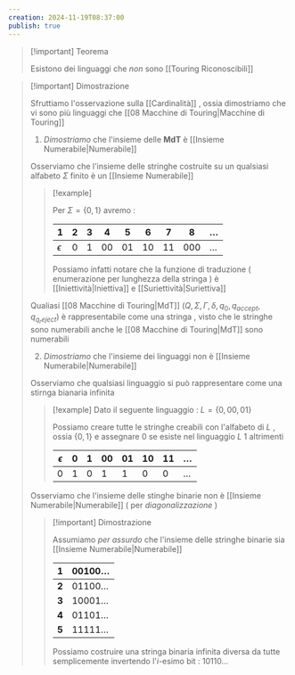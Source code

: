 ```yaml
---
creation: 2024-11-19T08:37:00
publish: true
---
```

>[!important] Teorema
>
>Esistono dei linguaggi che *non* sono [[Touring Riconoscibili]] 

>[!important] Dimostrazione
>
>Sfruttiamo l'osservazione sulla [[Cardinalità]] , ossia dimostriamo che vi sono più linguaggi che [[08 Macchine di Touring|Macchine di Touring]] 
>
>1. *Dimostriamo* che l'insieme delle **MdT** è [[Insieme Numerabile|Numerabile]] 
>
>Osserviamo che l'insieme delle stringhe costruite su un qualsiasi alfabeto $\Sigma$ finito è un [[Insieme Numerabile]] 
>
>>[!example] 
>>
>>Per $\Sigma = \{0,1\}$ avremo : 
>>
>>| 1          | 2   | 3   | 4   | 5   | 6   | 7   | 8   | $\dots$ |
>>| ---------- | --- | --- | --- | --- | --- | --- | --- | ------- |
>>| $\epsilon$ | 0   | 1   | 00  | 01  | 10  | 11  | 000 | $\dots$ |
>>
>>Possiamo infatti notare che la funzione di traduzione ( enumerazione per lunghezza della stringa ) è [[Iniettività|Iniettiva]] e [[Suriettività|Suriettiva]]
>
>Qualiasi [[08 Macchine di Touring|MdT]] $(Q , \Sigma , \Gamma, \delta , q_0 , q_{accept} , q_{q_reject})$ è rappresentabile come una stringa , visto che le stringhe sono numerabili anche le [[08 Macchine di Touring|MdT]] sono numerabili 
>
>2. *Dimostriamo* che l'insieme dei linguaggi non è [[Insieme Numerabile|Numerabile]]
>
>Osserviamo che qualsiasi linguaggio si può rappresentare come una stirnga bianaria infinita 
>>[!example] 
>>Dato il seguente linguaggio : 
>>$L = \{0,00,01\}$
>>
>>Possiamo creare tutte le stringhe creabili con l'alfabeto di $L$ , ossia $\{0,1\}$ e assegnare $0$ se esiste nel linguaggio $L$ $1$ altrimenti 
>>
>>
>>| $\epsilon$ | 0   | 1   | 00  | 01  | 10  | 11  | $\dots$ |
>>| ---------- | --- | --- | --- | --- | --- | --- | ------- |
>>| 0          | 1   | 0   | 1   | 1   | 0   | 0   | $\dots$ |
>>
>
>Osserviamo che l'insieme delle stinghe binarie non è [[Insieme Numerabile|Numerabile]] ( per *diagonalizzazione* )
>
>>[!important] Dimostrazione 
>>
>>Assumiamo *per assurdo* che l'insieme delle stringhe binarie sia [[Insieme Numerabile|Numerabile]] 
>>
>>| 1     | $00100\dots$ |
>>| ----- | ------------ |
>>| **2** | $01100\dots$ |
>>| **3** | $10001\dots$ |
>>| **4** | $01101\dots$ |
>>| **5** | $11111\dots$ |
>>
>>Possiamo costruire una stringa binaria infinita diversa da tutte semplicemente invertendo l'$i$-esimo bit : $10110\dots$  







